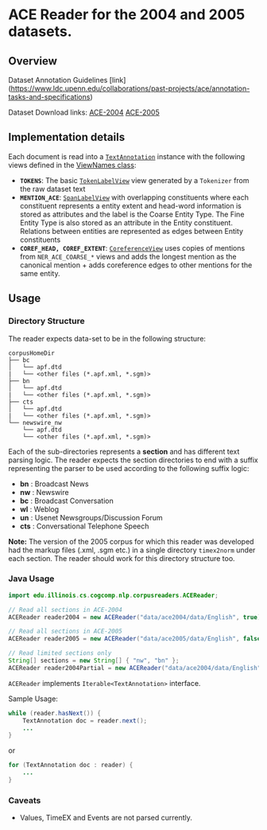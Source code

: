 # ACE Reader for the 2004 and 2005 datasets.

## Overview

Dataset Annotation Guidelines [link] (https://www.ldc.upenn.edu/collaborations/past-projects/ace/annotation-tasks-and-specifications)

Dataset Download links:
[ACE-2004](http://cogcomp.org/page/resource_view/60)
[ACE-2005](http://cogcomp.org/page/resource_view/59)

## Implementation details

Each document is read into a [`TextAnnotation`](../../core-utilities/src/main/java/edu/illinois/cs/cogcomp/core/datastructures/textannotation/TextAnnotation.java) instance with the following views defined in the [ViewNames class](../../core-utilities/src/main/java/edu/illinois/cs/cogcomp/core/datastructures/ViewNames.java):

  - **`TOKENS`**: The basic [`TokenLabelView`](../../core-utilities/src/main/java/edu/illinois/cs/cogcomp/core/datastructures/textannotation/TokenLabelView.java) view generated by a `Tokenizer` from the raw dataset
  text
  - **`MENTION_ACE`**: [`SpanLabelView`](../../core-utilities/src/main/java/edu/illinois/cs/cogcomp/core/datastructures/textannotation/SpanLabelView.java) with overlapping constituents where each constituent 
  represents a entity extent and head-word information is stored as attributes and the label is the Coarse Entity Type. The Fine Entity Type is also stored as an attribute in the Entity constituent. Relations between entities are represented as edges between Entity constituents 
  - **`COREF_HEAD, COREF_EXTENT`**: [`CoreferenceView`](../../core-utilities/src/main/java/edu/illinois/cs/cogcomp/core/datastructures/textannotation/CoreferenceView.java) uses copies of mentions from `NER_ACE_COARSE_*` views and adds the longest mention as the canonical mention + adds coreference edges to other mentions for the same entity. 

## Usage

### Directory Structure

The reader expects data-set to be in the following structure:

```
corpusHomeDir
├── bc
│   └── apf.dtd
|   └── <other files (*.apf.xml, *.sgm)>
├── bn
│   └── apf.dtd
|   └── <other files (*.apf.xml, *.sgm)>
├── cts
│   └── apf.dtd
|   └── <other files (*.apf.xml, *.sgm)>
└── newswire_nw
    └── apf.dtd
    └── <other files (*.apf.xml, *.sgm)>
```

Each of the sub-directories represents a **section** and has different text parsing logic. The reader expects the section directories to end with a suffix representing the parser to be used according to the following suffix logic:

- **bn** : Broadcast News
- **nw** : Newswire
- **bc** : Broadcast Conversation
- **wl** : Weblog
- **un** : Usenet Newsgroups/Discussion Forum
- **cts** : Conversational Telephone Speech


**Note:** The version of the 2005 corpus for which this reader was developed had the markup files (.xml, .sgm etc.) in a single directory ```timex2norm``` under each section.
The reader should work for this directory structure too. 


### Java Usage

```java
import edu.illinois.cs.cogcomp.nlp.corpusreaders.ACEReader;

// Read all sections in ACE-2004
ACEReader reader2004 = new ACEReader("data/ace2004/data/English", true);

// Read all sections in ACE-2005
ACEReader reader2005 = new ACEReader("data/ace2005/data/English", false);

// Read limited sections only
String[] sections = new String[] { "nw", "bn" };
ACEReader reader2004Partial = new ACEReader("data/ace2004/data/English", sections, true);
```

`ACEReader` implements `Iterable<TextAnnotation>` interface.

Sample Usage:

```java
while (reader.hasNext()) {
	TextAnnotation doc = reader.next();
	...
}
```
or

```java
for (TextAnnotation doc : reader) {
	...
}
```

### Caveats

- Values, TimeEX and Events are not parsed currently.